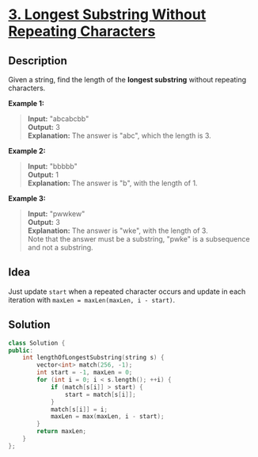 # [3. Longest Substring Without Repeating Characters](https://leetcode.com/problems/longest-substring-without-repeating-characters/description/)

## Description

Given a string, find the length of the **longest substring** without repeating characters.

**Example 1:**

>**Input:** "abcabcbb" <br>
**Output:** 3 <br>
**Explanation:** The answer is "abc", which the length is 3.

**Example 2:**

>**Input:** "bbbbb" <br>
**Output:** 1 <br>
**Explanation:** The answer is "b", with the length of 1. 

**Example 3:**

>**Input:** "pwwkew" <br>
**Output:** 3 <br>
**Explanation:** The answer is "wke", with the length of 3. <br>
Note that the answer must be a substring, "pwke" is a subsequence and not a substring.

## Idea

Just update `start` when a repeated character occurs and update in each iteration with `maxLen = maxLen(maxLen, i - start)`.

## Solution

```cpp
class Solution {
public:
    int lengthOfLongestSubstring(string s) {
        vector<int> match(256, -1);
        int start = -1, maxLen = 0;
        for (int i = 0; i < s.length(); ++i) {
            if (match[s[i]] > start) {
                start = match[s[i]];
            }
            match[s[i]] = i;
            maxLen = max(maxLen, i - start);
        }
        return maxLen;
    }
};
```